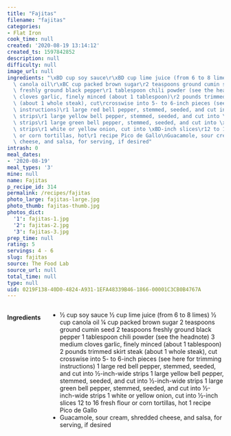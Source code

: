 ```yaml
---
title: "Fajitas"
filename: "fajitas"
categories:
- Flat Iron
cook_time: null
created: '2020-08-19 13:14:12'
created_ts: 1597842852
description: null
difficulty: null
image_url: null
ingredients: "\xBD cup soy sauce\r\xBD cup lime juice (from 6 to 8 limes)\r\xBD cup\
  \ canola oil\r\xBC cup packed brown sugar\r2 teaspoons ground cumin seed\r2 teaspoons\
  \ freshly ground black pepper\r1 tablespoon chili powder (see the headnote)\r3 medium\
  \ cloves garlic, finely minced (about 1 tablespoon)\r2 pounds trimmed skirt steak\
  \ (about 1 whole steak), cut\rcrosswise into 5- to 6-inch pieces (see here for trimming\
  \ instructions)\r1 large red bell pepper, stemmed, seeded, and cut into \xBD-inch-wide\
  \ strips\r1 large yellow bell pepper, stemmed, seeded, and cut into \xBD-inch-wide\
  \ strips\r1 large green bell pepper, stemmed, seeded, and cut into \xBD-inch-wide\
  \ strips\r1 white or yellow onion, cut into \xBD-inch slices\r12 to 16 fresh flour\
  \ or corn tortillas, hot\r1 recipe Pico de Gallo\nGuacamole, sour cream, shredded\
  \ cheese, and salsa, for serving, if desired"
intrash: 0
meal_dates:
- '2020-08-19'
meal_types: '3'
mine: null
name: Fajitas
p_recipe_id: 314
permalink: /recipes/fajitas
photo_large: fajitas-large.jpg
photo_thumb: fajitas-thumb.jpg
photos_dict:
  '1': fajitas-1.jpg
  '2': fajitas-2.jpg
  '3': fajitas-3.jpg
prep_time: null
rating: 5
servings: 4 - 6
slug: fajitas
source: The Food Lab
source_url: null
total_time: null
type: null
uid: 0219F138-40D0-4824-A931-1EFA48339B46-1866-00001C3CB0B4767A
---
```

<div class="large-8 medium-7 columns" id="writeup">	</div><!-- #writeup -->
</div><!-- #row-one -->
<div class="row" id="row-two">	<div class="medium-4 small-5 columns" id="ingredients"><h4>Ingredients</h4><div class="box box-ingredients content"><ul>
<li>½ cup soy sauce
½ cup lime juice (from 6 to 8 limes)
½ cup canola oil
¼ cup packed brown sugar
2 teaspoons ground cumin seed
2 teaspoons freshly ground black pepper
1 tablespoon chili powder (see the headnote)
3 medium cloves garlic, finely minced (about 1 tablespoon)
2 pounds trimmed skirt steak (about 1 whole steak), cut
crosswise into 5- to 6-inch pieces (see here for trimming instructions)
1 large red bell pepper, stemmed, seeded, and cut into ½-inch-wide strips
1 large yellow bell pepper, stemmed, seeded, and cut into ½-inch-wide strips
1 large green bell pepper, stemmed, seeded, and cut into ½-inch-wide strips
1 white or yellow onion, cut into ½-inch slices
12 to 16 fresh flour or corn tortillas, hot
1 recipe Pico de Gallo</li>
<li>Guacamole, sour cream, shredded cheese, and salsa, for serving, if desired</li>
</ul>
</div>	</div>	<div class="medium-6 small-7 columns" id="directions">	</div>